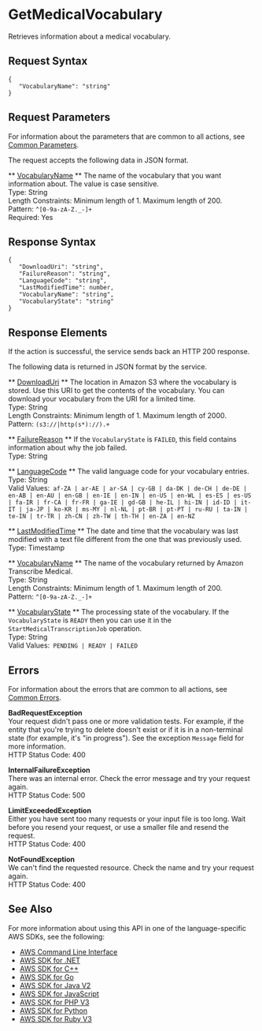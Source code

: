 # GetMedicalVocabulary<a name="API_GetMedicalVocabulary"></a>

Retrieves information about a medical vocabulary\.

## Request Syntax<a name="API_GetMedicalVocabulary_RequestSyntax"></a>

```
{
   "VocabularyName": "string"
}
```

## Request Parameters<a name="API_GetMedicalVocabulary_RequestParameters"></a>

For information about the parameters that are common to all actions, see [Common Parameters](CommonParameters.md)\.

The request accepts the following data in JSON format\.

 ** [VocabularyName](#API_GetMedicalVocabulary_RequestSyntax) **   <a name="transcribe-GetMedicalVocabulary-request-VocabularyName"></a>
The name of the vocabulary that you want information about\. The value is case sensitive\.   
Type: String  
Length Constraints: Minimum length of 1\. Maximum length of 200\.  
Pattern: `^[0-9a-zA-Z._-]+`   
Required: Yes

## Response Syntax<a name="API_GetMedicalVocabulary_ResponseSyntax"></a>

```
{
   "DownloadUri": "string",
   "FailureReason": "string",
   "LanguageCode": "string",
   "LastModifiedTime": number,
   "VocabularyName": "string",
   "VocabularyState": "string"
}
```

## Response Elements<a name="API_GetMedicalVocabulary_ResponseElements"></a>

If the action is successful, the service sends back an HTTP 200 response\.

The following data is returned in JSON format by the service\.

 ** [DownloadUri](#API_GetMedicalVocabulary_ResponseSyntax) **   <a name="transcribe-GetMedicalVocabulary-response-DownloadUri"></a>
The location in Amazon S3 where the vocabulary is stored\. Use this URI to get the contents of the vocabulary\. You can download your vocabulary from the URI for a limited time\.  
Type: String  
Length Constraints: Minimum length of 1\. Maximum length of 2000\.  
Pattern: `(s3://|http(s*)://).+` 

 ** [FailureReason](#API_GetMedicalVocabulary_ResponseSyntax) **   <a name="transcribe-GetMedicalVocabulary-response-FailureReason"></a>
If the `VocabularyState` is `FAILED`, this field contains information about why the job failed\.  
Type: String

 ** [LanguageCode](#API_GetMedicalVocabulary_ResponseSyntax) **   <a name="transcribe-GetMedicalVocabulary-response-LanguageCode"></a>
The valid language code for your vocabulary entries\.  
Type: String  
Valid Values:` af-ZA | ar-AE | ar-SA | cy-GB | da-DK | de-CH | de-DE | en-AB | en-AU | en-GB | en-IE | en-IN | en-US | en-WL | es-ES | es-US | fa-IR | fr-CA | fr-FR | ga-IE | gd-GB | he-IL | hi-IN | id-ID | it-IT | ja-JP | ko-KR | ms-MY | nl-NL | pt-BR | pt-PT | ru-RU | ta-IN | te-IN | tr-TR | zh-CN | zh-TW | th-TH | en-ZA | en-NZ` 

 ** [LastModifiedTime](#API_GetMedicalVocabulary_ResponseSyntax) **   <a name="transcribe-GetMedicalVocabulary-response-LastModifiedTime"></a>
The date and time that the vocabulary was last modified with a text file different from the one that was previously used\.  
Type: Timestamp

 ** [VocabularyName](#API_GetMedicalVocabulary_ResponseSyntax) **   <a name="transcribe-GetMedicalVocabulary-response-VocabularyName"></a>
The name of the vocabulary returned by Amazon Transcribe Medical\.  
Type: String  
Length Constraints: Minimum length of 1\. Maximum length of 200\.  
Pattern: `^[0-9a-zA-Z._-]+` 

 ** [VocabularyState](#API_GetMedicalVocabulary_ResponseSyntax) **   <a name="transcribe-GetMedicalVocabulary-response-VocabularyState"></a>
The processing state of the vocabulary\. If the `VocabularyState` is `READY` then you can use it in the `StartMedicalTranscriptionJob` operation\.  
Type: String  
Valid Values:` PENDING | READY | FAILED` 

## Errors<a name="API_GetMedicalVocabulary_Errors"></a>

For information about the errors that are common to all actions, see [Common Errors](CommonErrors.md)\.

 **BadRequestException**   
Your request didn't pass one or more validation tests\. For example, if the entity that you're trying to delete doesn't exist or if it is in a non\-terminal state \(for example, it's "in progress"\)\. See the exception `Message` field for more information\.  
HTTP Status Code: 400

 **InternalFailureException**   
There was an internal error\. Check the error message and try your request again\.  
HTTP Status Code: 500

 **LimitExceededException**   
Either you have sent too many requests or your input file is too long\. Wait before you resend your request, or use a smaller file and resend the request\.  
HTTP Status Code: 400

 **NotFoundException**   
We can't find the requested resource\. Check the name and try your request again\.  
HTTP Status Code: 400

## See Also<a name="API_GetMedicalVocabulary_SeeAlso"></a>

For more information about using this API in one of the language\-specific AWS SDKs, see the following:
+  [ AWS Command Line Interface](https://docs.aws.amazon.com/goto/aws-cli/transcribe-2017-10-26/GetMedicalVocabulary) 
+  [ AWS SDK for \.NET](https://docs.aws.amazon.com/goto/DotNetSDKV3/transcribe-2017-10-26/GetMedicalVocabulary) 
+  [ AWS SDK for C\+\+](https://docs.aws.amazon.com/goto/SdkForCpp/transcribe-2017-10-26/GetMedicalVocabulary) 
+  [ AWS SDK for Go](https://docs.aws.amazon.com/goto/SdkForGoV1/transcribe-2017-10-26/GetMedicalVocabulary) 
+  [ AWS SDK for Java V2](https://docs.aws.amazon.com/goto/SdkForJavaV2/transcribe-2017-10-26/GetMedicalVocabulary) 
+  [ AWS SDK for JavaScript](https://docs.aws.amazon.com/goto/AWSJavaScriptSDK/transcribe-2017-10-26/GetMedicalVocabulary) 
+  [ AWS SDK for PHP V3](https://docs.aws.amazon.com/goto/SdkForPHPV3/transcribe-2017-10-26/GetMedicalVocabulary) 
+  [ AWS SDK for Python](https://docs.aws.amazon.com/goto/boto3/transcribe-2017-10-26/GetMedicalVocabulary) 
+  [ AWS SDK for Ruby V3](https://docs.aws.amazon.com/goto/SdkForRubyV3/transcribe-2017-10-26/GetMedicalVocabulary) 